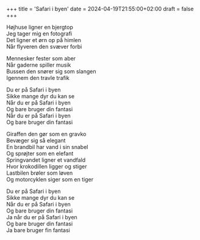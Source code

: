 +++
title = 'Safari i byen'
date = 2024-04-19T21:55:00+02:00
draft = false
+++

Højhuse ligner en bjergtop<br />
Jeg tager mig en fotografi <br />
Det ligner et ørn op på himlen <br />
Når flyveren den svæver forbi <br />

Mennesker fester som aber <br />
Når gaderne spiller musik <br />
Bussen den snører sig som slangen <br />
Igennem den travle trafik <br />

Du er på Safari i byen <br />
Sikke mange dyr du kan se <br />
Når du er på Safari i byen <br />
Og bare bruger din fantasi <br />
Når du er på Safari i byen <br />
Og bare bruger din fantasi <br />

Giraffen den gør som en gravko <br />
Bevæger sig så elegant <br />
En brandbil har vand i sin snabel <br />
Og sprøjter som en elefant <br />
Springvandet ligner et vandfald <br />
Hvor krokodillen ligger og stiger <br />
Lastbilen brøler som løven <br />
Og motorcyklen siger som en tiger <br />

Du er på Safari i byen <br />
Sikke mange dyr du kan se <br />
Når du er på Safari i byen <br />
Og bare bruger din fantasi <br />
Ja når du er på Safari i byen <br />
Og bare bruger din fantasi <br />
Ja bare bruger fin fantasi <br />